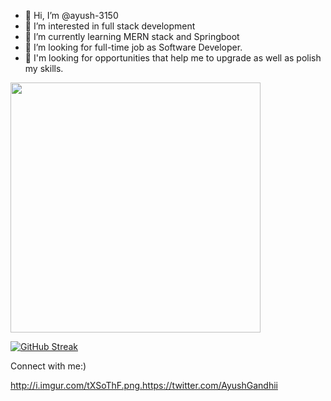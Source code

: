 - 👋 Hi, I’m @ayush-3150
- 👀 I’m interested in full stack development
- 🌱 I’m currently learning MERN stack and Springboot
- 👯 I’m looking for full-time job as Software Developer.
- 🤔 I'm looking for opportunities that help me to upgrade as well as polish my skills.

<!---
ayush-3150/ayush-3150 is a ✨ special ✨ repository because its `README.md` (this file) appears on your GitHub profile.
You can click the Preview link to take a look at your changes.
--->


<img src="https://github-readme-stats.vercel.app/api?username=ayush-3150&show_icons=true&theme=ADD_THEME_HERE" width="400">


[![GitHub Streak](https://github-readme-streak-stats.herokuapp.com?user=ayush-3150&theme=dracula)](https://git.io/streak-stats)


Connect with me:)

http://i.imgur.com/tXSoThF.png.https://twitter.com/AyushGandhii
